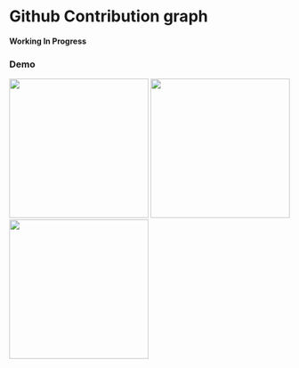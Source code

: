 # Github Contribution graph 


**Working In Progress**

### Demo

<p float="left">
<img src="https://github.com/trilliwon/SwiftUIGraph/blob/master/assets/screenshots/v2_standard.jpeg" width="250">
<img src="https://github.com/trilliwon/SwiftUIGraph/blob/master/assets/screenshots/v2_halloween.jpeg" width="250">
<img src="https://github.com/trilliwon/SwiftUIGraph/blob/master/assets/screenshots/v2_teal.jpeg" width="250">
</p>

